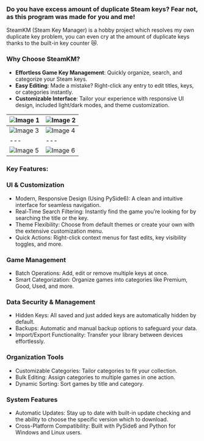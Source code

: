 ### Do you have excess amount of duplicate Steam keys? Fear not, as this program was made for you and me!
SteamKM (Steam Key Manager) is a hobby project which resolves my own duplicate key problem, you can even cry at the amount of duplicate keys thanks to the built-in key counter 😿. 

### Why Choose SteamKM?
- **Effortless Game Key Management**: Quickly organize, search, and categorize your Steam keys.
- **Easy Editing**: Made a mistake? Right-click any entry to edit titles, keys, or categories instantly.
- **Customizable Interface**: Tailor your experience with responsive UI design, included light/dark modes, and theme customization.

| ![Image 1](https://github.com/user-attachments/assets/f78a44f6-3084-486f-9188-73ec56e1445f) | ![Image 2](https://github.com/user-attachments/assets/e5f5cd4f-be78-4770-bcd0-e1f61670159a) |
| --- | --- |
| ![Image 3](https://github.com/user-attachments/assets/1ccf98ba-3fc5-42c8-a8bd-58a00b35f031) | ![Image 4](https://github.com/user-attachments/assets/4c4fd3d6-8a46-40ab-8a19-bdcb0870be57) |
| --- | --- |
| ![Image 5](https://github.com/user-attachments/assets/df66ed62-d8a4-4b34-9267-210f05df7be4) | ![Image 6](https://github.com/user-attachments/assets/a2e3b40c-ea79-49d0-bf97-619b79c363dd) |

### **Key Features:**

### **UI & Customization**
- Modern, Responsive Design (Using PySide6): A clean and intuitive interface for seamless navigation.
- Real-Time Search Filtering: Instantly find the game you’re looking for by searching the title or the key.
- Theme Flexibility: Choose from default themes or create your own with the extensive customization menu.
- Quick Actions: Right-click context menus for fast edits, key visibility toggles, and more.

### **Game Management**
- Batch Operations: Add, edit or remove multiple keys at once.
- Smart Categorization: Organize games into categories like Premium, Good, Used, and more.

### **Data Security & Management**
- Hidden Keys: All saved and just added keys are automatically hidden by default.
- Backups: Automatic and manual backup options to safeguard your data.
- Import/Export Functionality: Transfer your library between devices effortlessly.

### **Organization Tools**
- Customizable Categories: Tailor categories to fit your collection.
- Bulk Editing: Assign categories to multiple games in one action.
- Dynamic Sorting: Sort games by title and category.

### **System Features**
- Automatic Updates: Stay up to date with built-in update checking and the ability to choose the specific version which to download.
- Cross-Platform Compatibility: Built with PySide6 and Python for Windows and Linux users.
